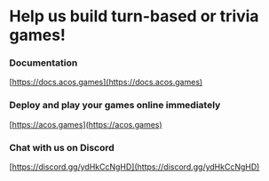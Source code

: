 # Help us build turn-based or trivia games!  

### Documentation
[https://docs.acos.games](https://docs.acos.games)

### Deploy and play your games online immediately
[https://acos.games](https://acos.games)

### Chat with us on Discord
[https://discord.gg/ydHkCcNgHD](https://discord.gg/ydHkCcNgHD)
